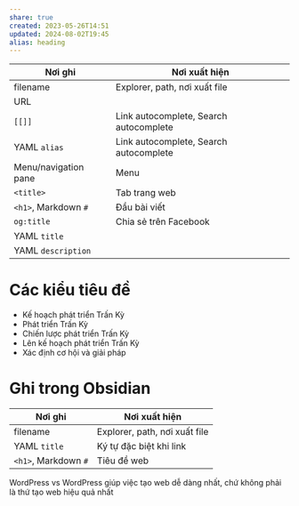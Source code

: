 ```yaml
---
share: true
created: 2023-05-26T14:51
updated: 2024-08-02T19:45
alias: heading
---
```

| Nơi ghi              | Nơi xuất hiện                          |
| -------------------- | -------------------------------------- |
| filename             | Explorer, path, nơi xuất file          |
| URL                  |                                        |
| `[[]]`               | Link autocomplete, Search autocomplete |
| YAML `alias`         | Link autocomplete, Search autocomplete |
| Menu/navigation pane | Menu                                   |
| `<title>`            | Tab trang web                          |
| `<h1>`, Markdown `#` | Đầu bài viết                           |
| `og:title`           | Chia sẻ trên Facebook                  |
| YAML `title`         |                                        |
| YAML `description`   |                                        |

# Các kiểu tiêu đề
- Kế hoạch phát triển Trấn Kỳ
- Phát triển Trấn Kỳ
- Chiến lược phát triển Trấn Kỳ
- Lên kế hoạch phát triển Trấn Kỳ
- Xác định cơ hội và giải pháp

# Ghi trong Obsidian
| Nơi ghi              | Nơi xuất hiện                 |
| -------------------- | ----------------------------- |
| filename             | Explorer, path, nơi xuất file |
| YAML `title`         | Ký tự đặc biệt khi link       |
| `<h1>`, Markdown `#` | Tiêu đề web                   |

WordPress vs WordPress giúp việc tạo web dễ dàng nhất, chứ không phải là thứ tạo web hiệu quả nhất